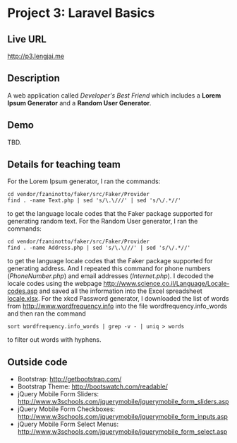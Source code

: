 # Project 3: Laravel Basics

## Live URL
<http://p3.lengjai.me>

## Description
A web application called *Developer's Best Friend* which includes a **Lorem Ipsum Generator** and a **Random User Generator**.

## Demo
TBD.

## Details for teaching team
For the Lorem Ipsum generator, I ran the commands:
```
cd vendor/fzaninotto/faker/src/Faker/Provider
find . -name Text.php | sed 's/\.\///' | sed 's/\/.*//'
```
to get the language locale codes that the Faker package supported for generating random text.
For the Random User generator, I ran the commands:
```
cd vendor/fzaninotto/faker/src/Faker/Provider
find . -name Address.php | sed 's/\.\///' | sed 's/\/.*//'
```
to get the language locale codes that the Faker package supported for generating address.  And I repeated this command for phone numbers (*PhoneNumber.php*) and email addresses (*Internet.php*).
I decoded the locale codes using the webpage <http://www.science.co.il/Language/Locale-codes.asp> and saved all the information into the Excel spreadsheet [locale.xlsx](locale.xlsx).
For the xkcd Password generator, I downloaded the list of words from <http://www.wordfrequency.info> into the file wordfrequency.info_words and then ran the command
```
sort wordfrequency.info_words | grep -v - | uniq > words
```
to filter out words with hyphens.

## Outside code
* Bootstrap: http://getbootstrap.com/
* Bootstrap Theme: http://bootswatch.com/readable/
* jQuery Mobile Form Sliders: http://www.w3schools.com/jquerymobile/jquerymobile_form_sliders.asp
* jQuery Mobile Form Checkboxes: http://www.w3schools.com/jquerymobile/jquerymobile_form_inputs.asp
* jQuery Mobile Form Select Menus: http://www.w3schools.com/jquerymobile/jquerymobile_form_select.asp
